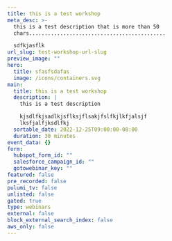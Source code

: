```yaml
---
title: this is a test workshop
meta_desc: >-
  this is a test description that is more than 50
  chars............................................    

  sdfkjasflk
url_slug: test-workshop-url-slug
preview_image: ""
hero:
  title: sfasfsdafas
  image: /icons/containers.svg
main:
  title: this is a test workshop
  description: |
    this is a test description

    kjsdlfkjsadlkjsflksjflsakjfslfkjlkfjalsjf
    lksfjalfjksdlfkj
  sortable_date: 2022-12-25T09:00:00-08:00
  duration: 30 minutes
event_data: {}
form:
  hubspot_form_id: ""
  salesforce_campaign_id: ""
  gotowebinar_key: ""
featured: false
pre_recorded: false
pulumi_tv: false
unlisted: false
gated: true
type: webinars
external: false
block_external_search_index: false
aws_only: false
---
```

